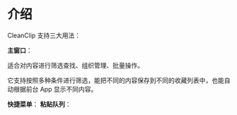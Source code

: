 # 介绍

CleanClip 支持三大用法：

**主窗口**：

适合对内容进行筛选查找、组织管理、批量操作。

它支持按照多种条件进行筛选，能把不同的内容保存到不同的收藏列表中，也能自动根据前台 App 显示不同内容。

**快捷菜单**：
**粘贴队列**：